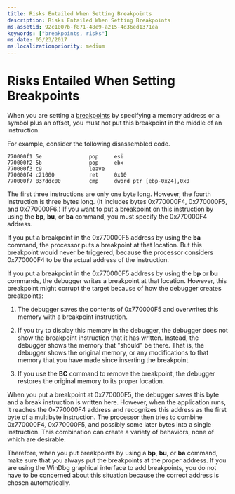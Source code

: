 ```yaml
---
title: Risks Entailed When Setting Breakpoints
description: Risks Entailed When Setting Breakpoints
ms.assetid: 92c1007b-f871-48e9-a215-4d36ed1371ea
keywords: ["breakpoints, risks"]
ms.date: 05/23/2017
ms.localizationpriority: medium
---
```


# Risks Entailed When Setting Breakpoints


When you are setting a [breakpoints](using-breakpoints.md) by specifying a memory address or a symbol plus an offset, you must not put this breakpoint in the middle of an instruction.

For example, consider the following disassembled code.

```dbgcmd
770000f1 5e               pop     esi
770000f2 5b               pop     ebx
770000f3 c9               leave
770000f4 c21000           ret     0x10
770000f7 837ddc00         cmp     dword ptr [ebp-0x24],0x0
```

The first three instructions are only one byte long. However, the fourth instruction is three bytes long. (It includes bytes 0x770000F4, 0x770000F5, and 0x770000F6.) If you want to put a breakpoint on this instruction by using the **bp**, **bu**, or **ba** command, you must specify the 0x770000F4 address.

If you put a breakpoint in the 0x770000F5 address by using the **ba** command, the processor puts a breakpoint at that location. But this breakpoint would never be triggered, because the processor considers 0x770000F4 to be the actual address of the instruction.

If you put a breakpoint in the 0x770000F5 address by using the **bp** or **bu** commands, the debugger writes a breakpoint at that location. However, this breakpoint might corrupt the target because of how the debugger creates breakpoints:

1.  The debugger saves the contents of 0x770000F5 and overwrites this memory with a breakpoint instruction.

2.  If you try to display this memory in the debugger, the debugger does not show the breakpoint instruction that it has written. Instead, the debugger shows the memory that "should" be there. That is, the debugger shows the original memory, or any modifications to that memory that you have made since inserting the breakpoint.

3.  If you use the **BC** command to remove the breakpoint, the debugger restores the original memory to its proper location.

When you put a breakpoint at 0x770000F5, the debugger saves this byte and a break instruction is written here. However, when the application runs, it reaches the 0x770000F4 address and recognizes this address as the first byte of a multibyte instruction. The processor then tries to combine 0x770000F4, 0x770000F5, and possibly some later bytes into a single instruction. This combination can create a variety of behaviors, none of which are desirable.

Therefore, when you put breakpoints by using a **bp**, **bu**, or **ba** command, make sure that you always put the breakpoints at the proper address. If you are using the WinDbg graphical interface to add breakpoints, you do not have to be concerned about this situation because the correct address is chosen automatically.

 

 





